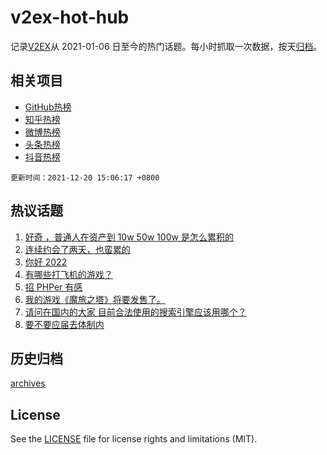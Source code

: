 # v2ex-hot-hub

 记录[V2EX](https://www.v2ex.com/)从 2021-01-06 日至今的热门话题。每小时抓取一次数据，按天[归档](archives)。
 
 ## 相关项目

- [GitHub热榜](https://github.com/snaildev/github-hot-hub)
- [知乎热榜](https://github.com/snaildev/zhihu-hot-hub)
- [微博热榜](https://github.com/snaildev/weibo-hot-hub)
- [头条热榜](https://github.com/snaildev/toutiao-hot-hub)
- [抖音热榜](https://github.com/snaildev/douyin-hot-hub)


 `更新时间：2021-12-20 15:06:17 +0800`

## 热议话题

1. [好奇 ，普通人在资产到 10w 50w 100w 是怎么累积的](https://www.v2ex.com/t/823275)
1. [连续约会了两天，也蛮累的](https://www.v2ex.com/t/823224)
1. [你好 2022](https://www.v2ex.com/t/823160)
1. [有哪些打飞机的游戏？](https://www.v2ex.com/t/823221)
1. [招 PHPer 有感](https://www.v2ex.com/t/823282)
1. [我的游戏《魔旅之塔》将要发售了。](https://www.v2ex.com/t/823323)
1. [请问在国内的大家 目前合法使用的搜索引擎应该用哪个？](https://www.v2ex.com/t/823203)
1. [要不要应届去体制内](https://www.v2ex.com/t/823309)

## 历史归档

[archives](archives)

## License

See the [LICENSE](LICENSE) file for license rights and limitations (MIT).
